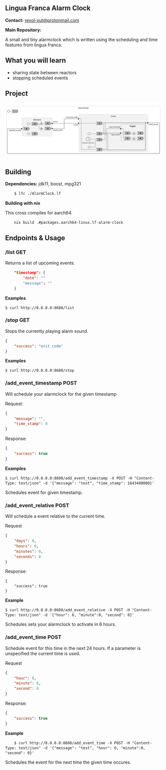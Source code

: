 Lingua Franca Alarm Clock
----------------------------

**Contact:** <revol-xut@protonmail.com>

**Main Repository:** [](https://github.com/revol-xut/lf-alarm-clock)

A small and tiny alarmclock which is written using the scheduling and time features from lingua franca. 

## What you will learn

- sharing state between reactors
- stopping scheduled events

## Project

![Programm Structure](./images/entire_program.png)


## Building

**Dependencies:** jdk11, boost, mpg321

```bash
    $ lfc ./AlarmClock.lf
```

**Building with nix**

This cross compiles for aarch64.
```
    nix build .#packages.aarch64-linux.lf-alarm-clock
```

## Endpoints & Usage

### /list **GET**
Returns a list of upcoming events.

```json
    "timestamp": {
        "date": ""
        "message": ""
    }
```

**Examples**

```
$ curl http://0.0.0.0:8680/list
```

### /stop **GET**
Stops the currently playing alarm sound.

```json
{
    "success": "exit code"
}
```

**Examples**

```
$ curl http://0.0.0.0:8680/stop 
```

### /add_event_timestamp **POST**
Will schedule your alarmclock for the given timestamp

Request:
```json
{
    "message": "",
    "time_stamp": 0
}
```
Response:
```json
{
    "success": true
}
```

**Examples**

```
$ curl http://0.0.0.0:8680/add_event_timestamp -X POST -H "Content-Type: text/json" -d '{"message": "test", "time_stamp": 1643400000}'
```

Schedules event for given timestamp.

### /add_event_relative **POST**
Will schedule a event relative to the current time.

Request
```json
{
    "days": 0,
    "hours": 0,
    "minutes": 0,
    "seconds": 0 
}
```

Response:
```
{
    "success": true
}
```

**Example**

```
$ curl http://0.0.0.0:8680/add_event_relative -X POST -H "Content-Type: text/json" -d '{"hour": 6, "minute":0, "second": 0}'
```

Schedules sets your alarmclock to activate in 6 hours. 

### /add_event_time **POST**
Schedule event for this time in the next 24 hours. If a parameter
is unspecified the current time is used.

Request
```json
{
    "hour": 0,
    "minute": 0,
    "second": 0
}
```

Response:
```json
{
    "success": true
}
```
**Example**

```
    $ curl http://0.0.0.0:8680/add_event_time -X POST -H "Content-Type: text/json" -d '{"message": "test", "hour": 6, "minute":0, "second": 0}'
```

Schedules the event for the next time the given time occures.
